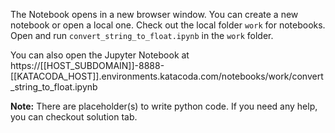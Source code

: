 
The Notebook opens in a new browser window. You can create a new notebook or open a local one. Check out the local folder `work` for notebooks. Open and run `convert_string_to_float.ipynb` in the `work` folder.

You can also open the Jupyter Notebook at https://[[HOST_SUBDOMAIN]]-8888-[[KATACODA_HOST]].environments.katacoda.com/notebooks/work/convert_string_to_float.ipynb

**Note:**
There are placeholder(s) to write python code. If you need any help, you can checkout solution tab.